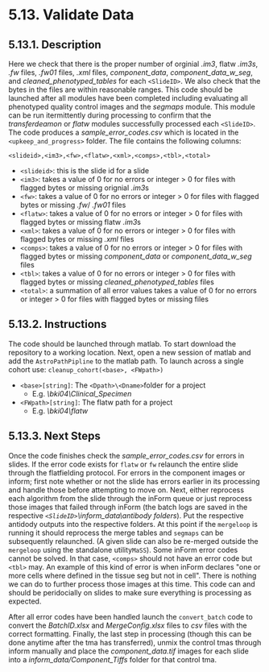 # 5.13. Validate Data
## 5.13.1. Description
Here we check that there is the proper number of orginial *.im3*, flatw *.im3s*, *.fw* files, *.fw01* files, *.xml* files, *component_data*, *component_data_w_seg*, and *cleaned_phenotyped_tables* for each ```<SlideID>```. We also check that the bytes in the files are within reasonable ranges. This code should be launched after all modules have been completed including evaluating all phenotyped quality control images and the *segmaps* module. This module can be run itermittently during processing to confirm that the *transferdeamon* or *flatw* modules successfully processed each ```<SlideID>```. The code produces a *sample_error_codes.csv* which is located in the ```<upkeep_and_progress>``` folder. The file contains the following columns:

```<slideid>,<im3>,<fw>,<flatw>,<xml>,<comps>,<tbl>,<total>```
- ```<slideid>```: this is the slide id for a slide
- ```<im3>```: takes a value of 0 for no errors or integer > 0 for files with flagged bytes or missing orignial *.im3*s 
- ```<fw>```: takes a value of 0 for no errors or integer > 0 for files with flagged bytes or missing *.fw*/ *.fw01* files 
- ```<flatw>```: takes a value of 0 for no errors or integer > 0 for files with flagged bytes or missing flatw *.im3*s 
- ```<xml>```: takes a value of 0 for no errors or integer > 0 for files with flagged bytes or missing *.xml* files
- ```<comps>```: takes a value of 0 for no errors or integer > 0 for files with flagged bytes or missing *component_data* or *component_data_w_seg* files
- ```<tbl>```: takes a value of 0 for no errors or integer > 0 for files with flagged bytes or missing *cleaned_phenotyped_tables*  files
- ```<total>```: a summation of all error values takes a value of 0 for no errors or integer > 0 for files with flagged bytes or missing files

## 5.13.2. Instructions
The code should be launched through matlab. To start download the repository to a working location. Next, open a new session of matlab and add the ```AstroPathPipline``` to the matlab path. To launch across a single cohort use:
``` cleanup_cohort(<base>, <FWpath>) ``` 
- ```<base>[string]```: The ```<Dpath>\<Dname>```folder for a project
  - E.g. *\\bki04\Clinical_Specimen* 
- ```<FWpath>[string]```: The flatw path for a project
  - E.g. *\\bki04\flatw*  

## 5.13.3. Next Steps
Once the code finishes check the *sample_error_codes.csv* for errors in slides. If the error code exists for ```flatw``` or ```fw``` relaunch the entire slide through the flatfielding protocol. For errors in the component images or inform; first note whether or not the slide has errors earlier in its processing and handle those before attempting to move on. Next, either reprocess each algorithm from the slide through the inForm queue or just reprocess those images that failed through inForm (the batch logs are saved in the respective *```<SlideID>```\inform_data\antibody folders*). Put the respective antidody outputs into the respective folders. At this point if the ```mergeloop``` is running it should reprocess the merge tables and ```segmaps``` can be subsequently relaunched. (A given slide can also be re-merged outside the ```mergeloop``` using the standalone utility```MaSS```). Some inForm error codes cannot be solved. In that case, ```<comps>``` should not have an error code but ```<tbl>``` may. An example of this kind of error is when inForm declares "one or more cells where defined in the tissue seg but not in cell". There is nothing we can do to further process those images at this time. This code can and should be peridocially on slides to make sure everything is processing as expected.

After all error codes have been handled launch the ```convert_batch``` code to convert the *BatchID.xlsx* and *MergeConfig.xlsx* files to *csv* files with the correct formatting. Finally, the last step in processing (though this can be done anytime after the tma has transferred), unmix the control tmas through inform manually and place the *component_data.tif* images for each slide into a *inform_data/Component_Tiffs* folder for that control tma.
